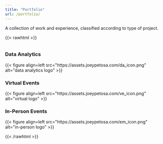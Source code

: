 ```yaml
---
title: "Portfolio"
url: /portfolio/
---
```


A collection of work and experience, classified according to type of project.  


{{< rawhtml >}}

<div id="columncards">
  <div class="row">
    <div class="column">
      <div class="card">
        <h3>Data Analytics</h3>
        {{< figure align=left src="https://assets.joeypetosa.com/da_icon.png" alt="data analytics logo" >}}
      </div> 
    </div>
    <div class="column">
      <div class="card">
        <h3>Virtual Events</h3>
        {{< figure align=left src="https://assets.joeypetosa.com/ve_icon.png" alt="virtual logo" >}}
      </div>
    </div>
    <div class="column">
      <div class="card">
        <h3>In-Person Events</h3>
        {{< figure align=left src="https://assets.joeypetosa.com/em_icon.png" alt="in-person logo" >}}
      </div>
    </div>
  </div>

</div>

{{< /rawhtml >}}



